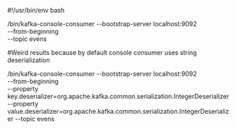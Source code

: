 #!/usr/bin/env bash

/bin/kafka-console-consumer --bootstrap-server localhost:9092 \
                               --from-beginning \
                               --topic evens


#Weird results because by default console consumer uses string deserialization

/bin/kafka-console-consumer --bootstrap-server localhost:9092 \
                               --from-beginning \
                               --property key.deserializer=org.apache.kafka.common.serialization.IntegerDeserializer \
                               --property value.deserializer=org.apache.kafka.common.serialization.IntegerDeserializer
                               --topic evens
